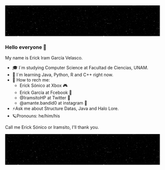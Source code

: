 <p align="center">
  <img width="800" height="100" src="https://github.com/ericksonico/ericksonico/blob/325219b7094681124a98b62af742325ac5012d7d/assets/HauntingFilthyAmericanbobtail-size_restricted.gif">
</p>

### Hello everyone 🖖



My name is Erick Iram García Velasco.
- 🎓 I´m studying Computer Science at Facultad de Ciencias, UNAM. 
- 💾 I´m learning Java, Python, R and C++ right now.
- 🔭 How to rech me:
  - Erick Sónico at Xbox 🎮 
  - Erick García at Fcebook 🔔 
  - @IramsitoHP at Twitter 📱
  - @amante.bandid0 at instagram 📸
- ⚡Ask me about Structure Datas, Java and Halo Lore. 
- 🪐Pronouns: he/him/his

Call me Erick Sónico or Iramsito, I'll thank you.

<p align="center">
  <img width="800" height="100" src="https://github.com/ericksonico/ericksonico/blob/325219b7094681124a98b62af742325ac5012d7d/assets/HauntingFilthyAmericanbobtail-size_restricted.gif">
</p>
